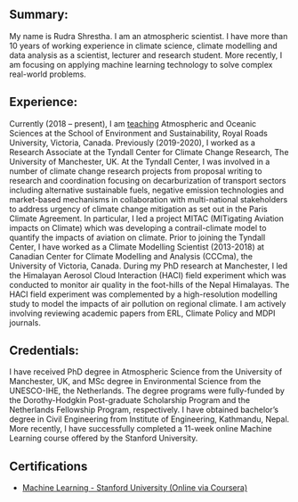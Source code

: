 ## Summary:
My name is Rudra Shrestha. I am an atmospheric scientist. I have more than 10 years of working experience in climate science, climate modelling and data analysis as a scientist, lecturer and research student. More recently, I am focusing on applying machine learning technology to solve complex real-world problems. 

## Experience:
Currently (2018 – present), I am [teaching](https://www.royalroads.ca/people/rudra-shrestha) Atmospheric and Oceanic Sciences at the School of Environment and Sustainability, Royal Roads University, Victoria, Canada. Previously (2019-2020), I worked as a Research Associate at the Tyndall Center for Climate Change Research, The University of Manchester, UK. At the Tyndall Center, I was involved in a number of climate change research projects from proposal writing to research and coordination focusing on decarburization of transport sectors including alternative sustainable fuels, negative emission technologies and market-based mechanisms in collaboration with multi-national stakeholders to address urgency of climate change mitigation as set out in the Paris Climate Agreement. In particular, I led a project MITAC (MITigating Aviation impacts on Climate) which was developing a contrail-climate model to quantify the impacts of aviation on climate. Prior to joining the Tyndall Center, I have worked as a Climate Modelling Scientist (2013-2018) at Canadian Center for Climate Modelling and Analysis (CCCma), the University of Victoria, Canada. During my PhD research at Manchester, I led the Himalayan Aerosol Cloud Interaction (HACI) field experiment which was conducted to monitor air quality in the foot-hills of the Nepal Himalayas. The HACI field experiment was complemented by a high-resolution modelling study to model the impacts of air pollution on regional climate. I am actively involving reviewing academic papers from ERL, Climate Policy and MDPI journals.

## Credentials:
I have received PhD degree in Atmospheric Science from the University of Manchester, UK, and MSc degree in Environmental Science from the UNESCO-IHE, the Netherlands. The degree programs were fully-funded by the Dorothy-Hodgkin Post-graduate Scholarship Program and the Netherlands Fellowship Program, respectively. I have obtained bachelor’s degree in Civil Engineering from Institute of Engineering, Kathmandu, Nepal. More recently, I have successfully completed a 11-week online Machine Learning course offered by the Stanford University.

## Certifications
* [Machine Learning - Stanford University (Online via Coursera)](https://www.coursera.org/account/accomplishments/certificate/8WZT83DDJ2BK)

